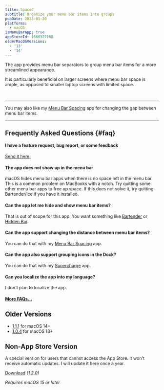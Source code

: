 ```yaml
---
title: Spaced
subtitle: Organize your menu bar items into groups
pubDate: 2023-01-20
platforms:
  - macOS
isMenuBarApp: true
appStoreId: 1666327168
olderMacOSVersions:
  - '13'
  - '14'
---
```


The app provides menu bar separators to group menu bar items for a more streamlined appearance.

It is particularly beneficial on larger screens where menu bar space is ample, as opposed to smaller laptop screens with limited space.

<br>

---

You may also like my [Menu Bar Spacing](/menu-bar-spacing) app for changing the gap between menu bar items.

---

## Frequently Asked Questions {#faq}

#### I have a feature request, bug report, or some feedback

[Send it here.](https://sindresorhus.com/feedback?product=Spaced&referrer=Website-FAQ)

#### The app does not show up in the menu bar

macOS hides menu bar apps when there is no space left in the menu bar. This is a common problem on MacBooks with a notch. Try quitting some other menu bar apps to free up space. If this does not solve it, try quitting Bartender/Ice if you have it installed.

#### Can the app let me hide and show menu bar items?

That is out of scope for this app. You want something like [Bartender](https://www.macbartender.com) or [Hidden Bar](https://apps.apple.com/no/app/hidden-bar/id1452453066?mt=12).

#### Can the app support changing the distance between menu bar items?

You can do that with my [Menu Bar Spacing](/menu-bar-spacing) app.

#### Can the app also support grouping icons in the Dock?

You can do that with my [Supercharge](/supercharge) app.

#### Can you localize the app into my language?

I don't plan to localize the app.

#### [More FAQs…](/apps/faq)

## Older Versions

- [1.1.1](https://github.com/user-attachments/files/18212917/Spaced.1.1.1.-.macOS.14.zip) for macOS 14+
- [1.0.4](https://github.com/sindresorhus/meta/files/13852708/Spaced.1.0.4.-.macOS.13.zip) for macOS 13+

## Non-App Store Version

A special version for users that cannot access the App Store. It won't receive automatic updates. I will update it here once a year.

[Download](https://www.dropbox.com/scl/fi/b7kcnsg86u00gxpoum6ou/Spaced-1.2.0-1734711302.zip?rlkey=2tabe3k0tyalc5jjuehpyfro9&raw=1) *(1.2.0)*

*Requires macOS 15 or later*
